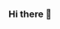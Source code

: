 ### Hi there 👋

<!--
**hombin/hombin** is a ✨ _special_ ✨ repository because its `README.md` (this file) appears on your GitHub profile.
-->
